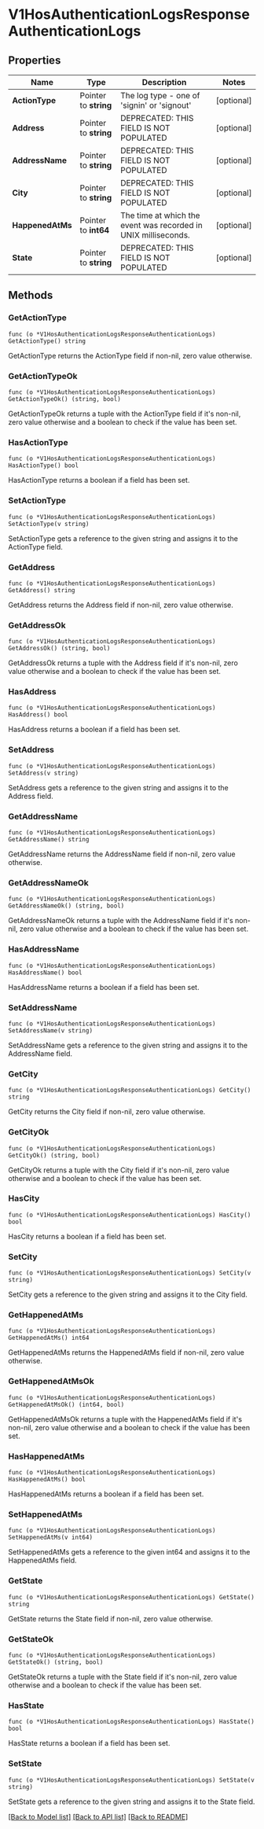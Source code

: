 # V1HosAuthenticationLogsResponseAuthenticationLogs

## Properties

Name | Type | Description | Notes
------------ | ------------- | ------------- | -------------
**ActionType** | Pointer to **string** | The log type - one of &#39;signin&#39; or &#39;signout&#39; | [optional] 
**Address** | Pointer to **string** | DEPRECATED: THIS FIELD IS NOT POPULATED | [optional] 
**AddressName** | Pointer to **string** | DEPRECATED: THIS FIELD IS NOT POPULATED | [optional] 
**City** | Pointer to **string** | DEPRECATED: THIS FIELD IS NOT POPULATED | [optional] 
**HappenedAtMs** | Pointer to **int64** | The time at which the event was recorded in UNIX milliseconds. | [optional] 
**State** | Pointer to **string** | DEPRECATED: THIS FIELD IS NOT POPULATED | [optional] 

## Methods

### GetActionType

`func (o *V1HosAuthenticationLogsResponseAuthenticationLogs) GetActionType() string`

GetActionType returns the ActionType field if non-nil, zero value otherwise.

### GetActionTypeOk

`func (o *V1HosAuthenticationLogsResponseAuthenticationLogs) GetActionTypeOk() (string, bool)`

GetActionTypeOk returns a tuple with the ActionType field if it's non-nil, zero value otherwise
and a boolean to check if the value has been set.

### HasActionType

`func (o *V1HosAuthenticationLogsResponseAuthenticationLogs) HasActionType() bool`

HasActionType returns a boolean if a field has been set.

### SetActionType

`func (o *V1HosAuthenticationLogsResponseAuthenticationLogs) SetActionType(v string)`

SetActionType gets a reference to the given string and assigns it to the ActionType field.

### GetAddress

`func (o *V1HosAuthenticationLogsResponseAuthenticationLogs) GetAddress() string`

GetAddress returns the Address field if non-nil, zero value otherwise.

### GetAddressOk

`func (o *V1HosAuthenticationLogsResponseAuthenticationLogs) GetAddressOk() (string, bool)`

GetAddressOk returns a tuple with the Address field if it's non-nil, zero value otherwise
and a boolean to check if the value has been set.

### HasAddress

`func (o *V1HosAuthenticationLogsResponseAuthenticationLogs) HasAddress() bool`

HasAddress returns a boolean if a field has been set.

### SetAddress

`func (o *V1HosAuthenticationLogsResponseAuthenticationLogs) SetAddress(v string)`

SetAddress gets a reference to the given string and assigns it to the Address field.

### GetAddressName

`func (o *V1HosAuthenticationLogsResponseAuthenticationLogs) GetAddressName() string`

GetAddressName returns the AddressName field if non-nil, zero value otherwise.

### GetAddressNameOk

`func (o *V1HosAuthenticationLogsResponseAuthenticationLogs) GetAddressNameOk() (string, bool)`

GetAddressNameOk returns a tuple with the AddressName field if it's non-nil, zero value otherwise
and a boolean to check if the value has been set.

### HasAddressName

`func (o *V1HosAuthenticationLogsResponseAuthenticationLogs) HasAddressName() bool`

HasAddressName returns a boolean if a field has been set.

### SetAddressName

`func (o *V1HosAuthenticationLogsResponseAuthenticationLogs) SetAddressName(v string)`

SetAddressName gets a reference to the given string and assigns it to the AddressName field.

### GetCity

`func (o *V1HosAuthenticationLogsResponseAuthenticationLogs) GetCity() string`

GetCity returns the City field if non-nil, zero value otherwise.

### GetCityOk

`func (o *V1HosAuthenticationLogsResponseAuthenticationLogs) GetCityOk() (string, bool)`

GetCityOk returns a tuple with the City field if it's non-nil, zero value otherwise
and a boolean to check if the value has been set.

### HasCity

`func (o *V1HosAuthenticationLogsResponseAuthenticationLogs) HasCity() bool`

HasCity returns a boolean if a field has been set.

### SetCity

`func (o *V1HosAuthenticationLogsResponseAuthenticationLogs) SetCity(v string)`

SetCity gets a reference to the given string and assigns it to the City field.

### GetHappenedAtMs

`func (o *V1HosAuthenticationLogsResponseAuthenticationLogs) GetHappenedAtMs() int64`

GetHappenedAtMs returns the HappenedAtMs field if non-nil, zero value otherwise.

### GetHappenedAtMsOk

`func (o *V1HosAuthenticationLogsResponseAuthenticationLogs) GetHappenedAtMsOk() (int64, bool)`

GetHappenedAtMsOk returns a tuple with the HappenedAtMs field if it's non-nil, zero value otherwise
and a boolean to check if the value has been set.

### HasHappenedAtMs

`func (o *V1HosAuthenticationLogsResponseAuthenticationLogs) HasHappenedAtMs() bool`

HasHappenedAtMs returns a boolean if a field has been set.

### SetHappenedAtMs

`func (o *V1HosAuthenticationLogsResponseAuthenticationLogs) SetHappenedAtMs(v int64)`

SetHappenedAtMs gets a reference to the given int64 and assigns it to the HappenedAtMs field.

### GetState

`func (o *V1HosAuthenticationLogsResponseAuthenticationLogs) GetState() string`

GetState returns the State field if non-nil, zero value otherwise.

### GetStateOk

`func (o *V1HosAuthenticationLogsResponseAuthenticationLogs) GetStateOk() (string, bool)`

GetStateOk returns a tuple with the State field if it's non-nil, zero value otherwise
and a boolean to check if the value has been set.

### HasState

`func (o *V1HosAuthenticationLogsResponseAuthenticationLogs) HasState() bool`

HasState returns a boolean if a field has been set.

### SetState

`func (o *V1HosAuthenticationLogsResponseAuthenticationLogs) SetState(v string)`

SetState gets a reference to the given string and assigns it to the State field.


[[Back to Model list]](../README.md#documentation-for-models) [[Back to API list]](../README.md#documentation-for-api-endpoints) [[Back to README]](../README.md)


